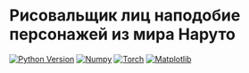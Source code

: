 # Рисовальщик лиц наподобие персонажей из мира Наруто

[![Python Version](https://img.shields.io/badge/python-3.10-red.svg)](https://python.org)
[![Numpy](https://img.shields.io/badge/numpy-1.22-red.svg)](https://numpy.org/)
[![Torch](https://img.shields.io/badge/torch-1.12.1-blue.svg)](https://pytorch.org/)
[![Matplotlib](https://img.shields.io/badge/matplotlib-3.5.2-red.svg)](https://matplotlib.org/)
